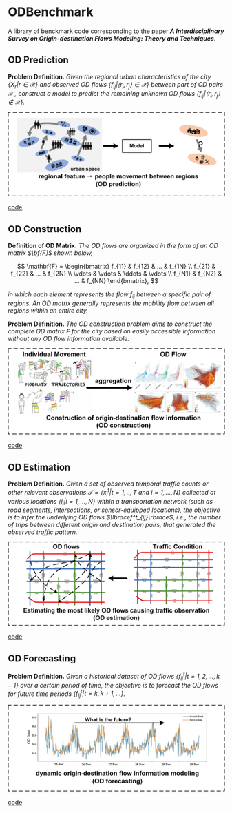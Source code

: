 # ODBenchmark

A library of benckmark code corresponding to the paper ***A Interdisciplinary Survey on Origin-destination Flows Modeling: Theory and Techniques***.

## OD Prediction

**Problem Definition.** *Given the regional urban characteristics of the city ${\lbrace} X_r | r\in\mathcal{R} \rbrace$ and observed OD flows $\lbrace f_{ij}|\langle r_i, r_j\rangle\in\mathcal{X} \rbrace$ between part of OD pairs $\mathcal{X}$ , construct a model to predict the remaining unknown OD flows $\lbrace f_{ij}|\langle r_i,r_j\rangle\notin\mathcal{X}\rbrace$.*

![Illustration of OD prediction](https://github.com/loooffeeeey/ODBenchmark/blob/main/assets/problem_pre.png)

[code](url)

## OD Construction

**Definition of OD Matrix.** *The OD flows are organized in the form of an OD matrix $\bf{F}$ shown below,*

$$
\mathbf{F} = 
\begin{bmatrix} 
    f_{11} & f_{12} & ...    & f_{1N} \\ 
    f_{21} & f_{22} & ...    & f_{2N} \\
    \vdots & \vdots & \ddots & \vdots \\
    f_{N1} & f_{N2} & ...    & f_{NN}
\end{bmatrix},
$$

*in which each element represents the flow $f_{ij}$ between a specific pair of regions. An OD matrix generally represents the mobility flow between all regions within an entire city.*

**Problem Definition.** *The OD construction problem aims to construct the complete OD matrix $\mathbf{F}$ for the city based on easily accessible information without any OD flow information available.*

![Illustration of OD construction](https://github.com/loooffeeeey/ODBenchmark/blob/main/assets/problem_con.png)

[code](url)

## OD Estimation

**Problem Definition.** *Given a set of observed temporal traffic counts or other relevant observations $\mathcal{T} = \lbrace x_i^t | t=1,..,T \text{ and } i = 1,...,N \rbrace$ collected at various locations $\lbrace l_i | i=1,...,N \rbrace$ within a transportation network (such as road segments, intersections, or sensor-equipped locations), the objective is to infer the underlying OD flows $\lbracef^t_{ij}\rbrace$, i.e., the number of trips between different origin and destination pairs, that generated the observed traffic pattern.*

![Illustration of OD construction](https://github.com/loooffeeeey/ODBenchmark/blob/main/assets/problem_est.png)

[code](url)

## OD Forecasting

**Problem Definition.** *Given a historical dataset of OD flows $\lbrace f^t_{ij} | t= 1,2,...,k-1 \rbrace$ over a certain period of time, the objective is to forecast the OD flows for future time periods $\lbrace 
f^t_{ij} | t=k,k+1,... \rbrace$.*

![Illustration of OD construction](https://github.com/loooffeeeey/ODBenchmark/blob/main/assets/problem_for.png)

[code](url)